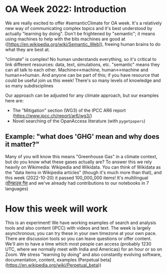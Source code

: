 # OA Week 2022: Introduction

We are really excited to offer #semanticClimate for OA week. It's a relatively new way of communicating complex topics and 
it's best understood by actually "learning by doing". Don't be frightened by "semantic"; it means using machines to help
with the bits machines are good at ([https://en.wikipedia.org/wiki/Semantic_Web]), freeing human brains to do what they are best at. 

"climate" is complex! No human understands everything, so it's critical to link different resources: data, text, simulations, etc. "semantic" means they can all talk to each other. Machine<->machine, human<->machine and human<->human. And anyone can be part of this; if you have resource that could be useful  join us this week! There's so many levels of knowledge and so many subdisciplines

Our approach can be adjusted for any climate approach, but our examples here are:
* The "Mitigation" section (WG3) of the IPCC AR6 report (https://www.ipcc.ch/report/ar6/wg3/)
* Novel searching of the OpanAccess literature (with `pygetpapers`)

## Example: "what does 'GHG' mean and why does it matter?"
 
Many of you will know this means "Greenhouse Gas" in a climate context, but do you know what these gases actually are? 
To answer this we rely heavily on Wikimedia: Wikipedia and Wikidata. You can think of Wikidata as the "data items in Wikipedia articles" (though it's much more than that), and this week (2022-10-20) it passed 100_000_000 items! It's multilingual ([ग्रीनहाउस गैस](https://hi.wikipedia.org/wiki/%E0%A4%97%E0%A5%8D%E0%A4%B0%E0%A5%80%E0%A4%A8%E0%A4%B9%E0%A4%BE%E0%A4%89%E0%A4%B8_%E0%A4%97%E0%A5%88%E0%A4%B8) and we've already had contributions to our notebooks in 7 languages)

# How this week will work

This is an experiment! We have working examples of search and analysis tools and also content (IPCC) with videos and text. The week is largely asynchronous; you can try these in your own timezone at your own pace. There are discussion tools so you can leave questions or offer content. We'll aim to have a time which most people can access (probably 1230 UTC, where we normally meet with India and Americas) for an hour or so on Zoom. We stress "learning by doing" and also constantly evolving software, documentation, content, examples (Perpetual beta](https://en.wikipedia.org/wiki/Perpetual_beta)) 

